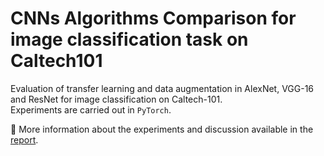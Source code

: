 # CNNs Algorithms Comparison for image classification task on Caltech101

Evaluation of transfer learning and data augmentation in AlexNet, VGG-16 and ResNet for image classification on Caltech-101. 
<br>Experiments are carried out in `PyTorch`. 

🔗 More information about the experiments and discussion available in the [report](/Report.pdf).

